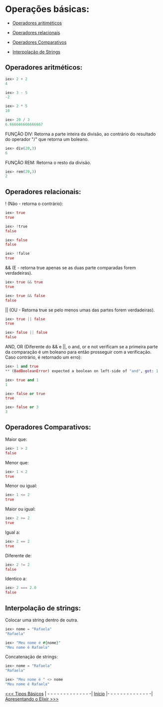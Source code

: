 # Operações básicas:

* [Operadores aritiméticos](#operadores-aritméticos)

* [Operadores relacionais](#operadores-relacionais)

* [Operadores Comparativos](#operadores-comparativos)

* [Interpolação de Strings](#interpolação-de-strings-colocar-uma-string-dentro-de-outra)


## Operadores aritméticos:
```elixir
iex> 2 + 2
4

iex> 3 - 5
-2

iex> 2 * 5
10

iex> 20 / 3   
6.666666666666667
```

FUNÇÃO DIV: Retorna a parte inteira da divisão, ao contrário do resultado do operador "/" que retorna um boleano.
```elixir
iex> div(20,3)
6
```

FUNÇÃO REM: Retorna o resto da divisão.
```elixir
iex> rem(20,3)
2
```

## Operadores relacionais:
! (Não - retorna o contrário):
```elixir
iex> true
true

iex> !true
false

iex> false
false

iex> !false
true
```

&& (E - retorna true apenas se as duas parte comparadas forem verdadeiras).
```elixir
iex> true && true
true

iex> true && false
false
```

|| (OU - Retorna true se pelo menos umas das partes forem verdadeiras).
```elixir
iex> true || false
true

iex> false || false
false
```

AND, OR (Diferente do && e ||, o and, or e not verificam se a primeira parte da comparação é um boleano para então prosseguir com a verificação. Caso contrário, é retornado um erro):
```elixir
iex> 1 and true
** (BadBooleanError) expected a boolean on left-side of "and", got: 1

iex> true and 1
1

iex> false or true
true

iex> false or 3
3
```

## Operadores Comparativos:

Maior que:
```elixir
iex> 1 > 2
false
```

Menor que:
```elixir
iex> 1 < 2
true
```


Menor ou igual:
```elixir
iex> 1 <= 2
true
```


Maior ou igual:
```elixir
iex> 2 >= 2
true
```


Igual a:
```elixir
iex> 2 == 2
true
```


Diferente de:
```elixir
iex> 2 != 2
false
```


Identico a:
```elixir
iex> 2 === 2.0
false
```

## Interpolação de strings: 
Colocar uma string dentro de outra.
```elixir
iex> nome = "Rafaela"
"Rafaela"

iex> "Meu nome é #{nome}"
"Meu nome é Rafaela"
```

Concatenação de strings:
```elixir
iex> nome = "Rafaela"
"Rafaela"

iex> "Meu nome é " <> nome
"Meu nome é Rafaela"
```

 [<<< Tipos Básicos](tiposbasicos.md) | - - - - - - - - - - - - - -| [ Início](/README.md) |- - - - - - - - - - - - - -|[ Apresentando o Elixir >>>](operacoesbasicas.md)